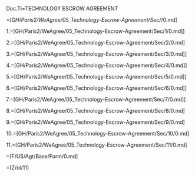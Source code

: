 Doc.Ti=TECHNOLOGY ESCROW AGREEMENT

_=[GH/Paris2/WeAgree/05_Technology-Escrow-Agreement/Sec/_/0.md]

1.=[GH/Paris2/WeAgree/05_Technology-Escrow-Agreement/Sec/1/0.md]]

2.=[GH/Paris2/WeAgree/05_Technology-Escrow-Agreement/Sec/2/0.md]

3.=[GH/Paris2/WeAgree/05_Technology-Escrow-Agreement/Sec/3/0.md]]

4.=[GH/Paris2/WeAgree/05_Technology-Escrow-Agreement/Sec/4/0.md]]

5.=[GH/Paris2/WeAgree/05_Technology-Escrow-Agreement/Sec/5/0.md]]

6.=[GH/Paris2/WeAgree/05_Technology-Escrow-Agreement/Sec/6/0.md]]

7.=[GH/Paris2/WeAgree/05_Technology-Escrow-Agreement/Sec/7/0.md]]

8.=[GH/Paris2/WeAgree/05_Technology-Escrow-Agreement/Sec/8/0.md]

9.=[GH/Paris2/WeAgree/05_Technology-Escrow-Agreement/Sec/9/0.md]

10.=[GH/Paris2/WeAgree/05_Technology-Escrow-Agreement/Sec/10/0.md]

11.=[GH/Paris2/WeAgree/05_Technology-Escrow-Agreement/Sec/11/0.md]

=[F/US/Agt/Base/Form/0.md]

=[Z/ol/11]
